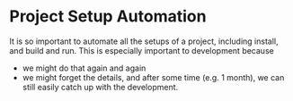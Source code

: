 # Project Setup Automation
It is so important to automate all the setups of a project, including install, and build and run.
This is especially important to development because
* we might do that again and again
* we might forget the details, and after some time (e.g. 1 month), we can still easily catch up with the development.
